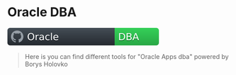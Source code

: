 # Oracle DBA
![My Badge](/doc/badge.svg)

>Here is you can find different tools for "Oracle Apps dba" powered by Borys Holovko
>
